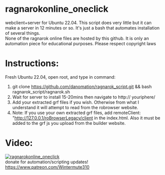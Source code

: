 # ragnarokonline_oneclick
webclient+server for Ubuntu 22.04. This script does very little but it can make a server in 12 minutes or so. 
It's just a bash that automates installation of several things.  
None of the ragnarok online files are hosted by this github. It is only an automation piece for educational purposes. Please respect copyright laws  

# Instructions:
Fresh Ubuntu 22.04, open root, and type in command:  
1. git clone https://github.com/danomation/ragnarok_script.git && bash ragnarok_script/ragnarok.sh  
2. Wait for server to install 15-20mins then navigate to http:// youriphere/ 
3. Add your extracted grf files if you wish. Otherwise from what I understand it will attempt to read from the robrowser website. 
4. Note: If you use your own extracted grf files, add remoteClient:  "http://127.0.0.1/roBrowserLegacy/client in the index.html. Also it must be added to the grf js you upload from the builder website.  

# Video:  

[![ragnarokonline_oneclick](https://img.youtube.com/vi/HSR538rZhXM/0.jpg)](https://www.youtube.com/watch?v=HSR538rZhXM)  
donate for automation/scripting updates! https://www.patreon.com/Wintermute310  
